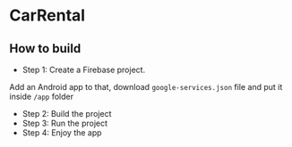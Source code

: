 # CarRental

## How to build

* Step 1: Create a Firebase project. 

Add an Android app to that, download `google-services.json` file and put it inside `/app` folder

* Step 2: Build the project
* Step 3: Run the project
* Step 4: Enjoy the app
